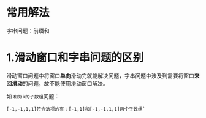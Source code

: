 # 常用解法

字串问题：前缀和

# 1.滑动窗口和字串问题的区别

滑动窗口问题中将窗口**单向**滑动完就能解决问题，字串问题中涉及到需要将窗口**来回滑动**的问题，故不能使用滑动窗口解决。

如 `和为k的子数组`问题：

```
[-1,-1,1,1]符合选项的有：[-1,1]和[-1,-1,1,1]两个子数组`
```
